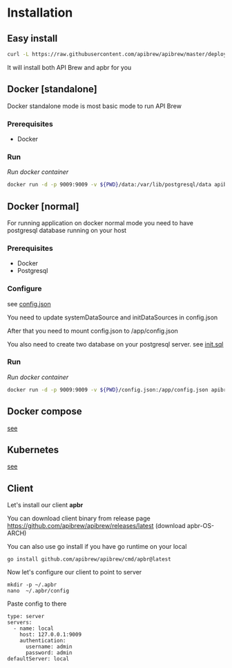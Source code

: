 Installation
========

## Easy install 
```bash
curl -L https://raw.githubusercontent.com/apibrew/apibrew/master/deploy/easy-install/run.sh | bash
```

It will install both API Brew and apbr for you

## Docker [standalone]

Docker standalone mode is most basic mode to run API Brew

### Prerequisites

* Docker

### Run

*Run docker container*

```bash
docker run -d -p 9009:9009 -v ${PWD}/data:/var/lib/postgresql/data apibrew/apibrew:full-latest
```

## Docker [normal]

For running application on docker normal mode you need to have postgresql database running on your host

### Prerequisites
* Docker
* Postgresql

### Configure
see [config.json](../files/config.json)

You need to update systemDataSource and initDataSources in config.json

After that you need to mount config.json to /app/config.json

You also need to create two database on your postgresql server. see [init.sql](../files/init.sql)

### Run

*Run docker container*

```bash
docker run -d -p 9009:9009 -v ${PWD}/config.json:/app/config.json apibrew/apibrew:latest
```

## Docker compose
[see](https://github.com/apibrew/apibrew/tree/master/deploy/docker-compose)

## Kubernetes
[see](https://github.com/apibrew/apibrew/tree/master/deploy/kubernetes)

## Client 
Let's install our client **apbr**

You can download client binary from release page https://github.com/apibrew/apibrew/releases/latest (download apbr-OS-ARCH)

You can also use go install if you have go runtime on your local
```
go install github.com/apibrew/apibrew/cmd/apbr@latest
```

Now let's configure our client to point to server

```
mkdir -p ~/.apbr
nano  ~/.apbr/config
```

Paste config to there

```
type: server
servers:
  - name: local
    host: 127.0.0.1:9009
    authentication:
      username: admin
      password: admin
defaultServer: local
```



